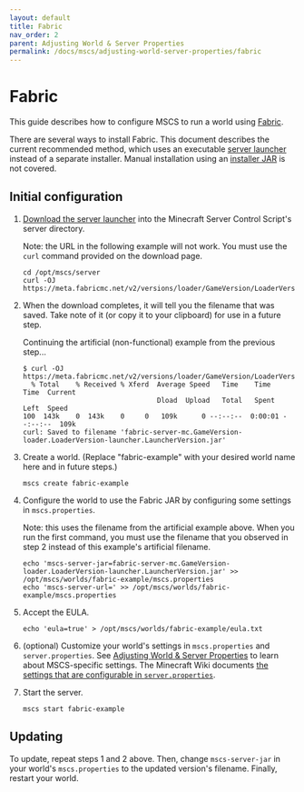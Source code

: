 ```yaml
---
layout: default
title: Fabric
nav_order: 2
parent: Adjusting World & Server Properties
permalink: /docs/mscs/adjusting-world-server-properties/fabric
---
```


# Fabric

This guide describes how to configure MSCS to run a world using [Fabric][fabric].

There are several ways to install Fabric.
This document describes the current recommended method,
which uses an executable [server launcher][launcher] instead of a separate installer.
Manual installation using an [installer JAR][installer] is not covered.

## Initial configuration

1. [Download the server launcher][launcher] into the Minecraft Server Control Script's server directory.

   Note: the URL in the following example will not work.
   You must use the `curl` command provided on the download page.
   ```
   cd /opt/mscs/server
   curl -OJ https://meta.fabricmc.net/v2/versions/loader/GameVersion/LoaderVersion/InstallerVersion/server/jar
   ```
2. When the download completes, it will tell you the filename that was saved.
   Take note of it (or copy it to your clipboard) for use in a future step.

   Continuing the artificial (non-functional) example from the previous step...
   ```
   $ curl -OJ https://meta.fabricmc.net/v2/versions/loader/GameVersion/LoaderVersion/InstallerVersion/server/jar
     % Total    % Received % Xferd  Average Speed   Time    Time     Time  Current
                                    Dload  Upload   Total   Spent    Left  Speed
   100  143k    0  143k    0     0   109k      0 --:--:--  0:00:01 --:--:--  109k
   curl: Saved to filename 'fabric-server-mc.GameVersion-loader.LoaderVersion-launcher.LauncherVersion.jar'
   ```
3. Create a world.
   (Replace "fabric-example" with your desired world name here and in future steps.)
   ```
   mscs create fabric-example
   ```
4. Configure the world to use the Fabric JAR by configuring some settings in `mscs.properties`.

   Note: this uses the filename from the artificial example above.
   When you run the first command, you must use the filename that you observed in step 2 instead of this example's artificial filename.
   ```
   echo 'mscs-server-jar=fabric-server-mc.GameVersion-loader.LoaderVersion-launcher.LauncherVersion.jar' >> /opt/mscs/worlds/fabric-example/mscs.properties
   echo 'mscs-server-url=' >> /opt/mscs/worlds/fabric-example/mscs.properties
   ```
5. Accept the EULA.
   ```
   echo 'eula=true' > /opt/mscs/worlds/fabric-example/eula.txt
   ```
6. (optional) Customize your world's settings in `mscs.properties` and `server.properties`.
   See [Adjusting World & Server Properties](/docs/mscs/adjusting-world-server-properties) to learn about MSCS-specific settings.
   The Minecraft Wiki documents [the settings that are configurable in `server.properties`][server.properties].
7. Start the server.
   ```
   mscs start fabric-example
   ```

## Updating
To update, repeat steps 1 and 2 above.
Then, change `mscs-server-jar` in your world's `mscs.properties` to the updated version's filename.
Finally, restart your world.

[fabric]: https://fabricmc.net
[launcher]: https://fabricmc.net/use/server/
[installer]: https://fabricmc.net/wiki/player:tutorials:install_server
[server.properties]: https://minecraft.fandom.com/wiki/Server.properties
